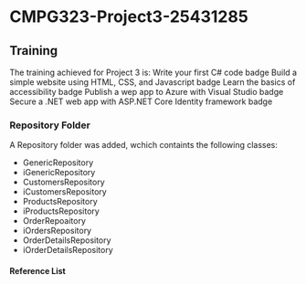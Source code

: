 # CMPG323-Project3-25431285
## Training 
The training achieved for Project 3 is:
Write your first C# code badge
Build a simple website using HTML, CSS, and Javascript badge
Learn the basics of accessibility badge
Publish a wep app to Azure with Visual Studio badge
Secure a .NET web app with ASP.NET Core Identity framework badge
### Repository Folder
A Repository folder was added, wchich containts the following classes:
- GenericRepository
- iGenericRepository
- CustomersRepository
- iCustomersRepository
- ProductsRepository
- iProductsRepository
- OrderRepoaitory
- iOrdersRepository
- OrderDetailsRepository
- iOrderDetailsRepository

#### Reference List
